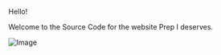 Hello!

Welcome to the Source Code for the website Prep I deserves. 


![Image](https://www.uaa.k12.tr/assets/images/logo-1.png)
